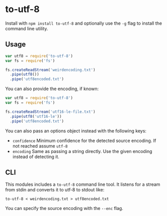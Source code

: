 # to-utf-8

Install with `npm install to-utf-8` and optionally use the `-g` flag to install the
command line utility.


## Usage
```js
var utf8 = require('to-utf-8')
var fs = require('fs')

fs.createReadStream('weirdencoding.txt')
  .pipe(utf8())
  .pipe('utf8encoded.txt')
```

You can also provide the encoding, if known:

```js
var utf8 = require('to-utf-8')
var fs = require('fs')

fs.createReadStream('utf16-le-file.txt')
  .pipe(utf8('utf16-le'))
  .pipe('utf8encoded.txt')
```

You can also pass an options object instead with the following keys:
* `confidence` Minimum confidence for the detected source encoding. If not reached assume `utf-8`
* `encoding` Same as passing a string directly. Use the given encoding instead of detecting it.

## CLI

This modules includes a `to-utf-8` command line tool. It listens for a stream from
stdin and converts it to utf-8 to stdout like:

```
to-utf-8 < weirdencoding.txt > utf8encoded.txt
```

You can specify the source encoding with the `--enc` flag.